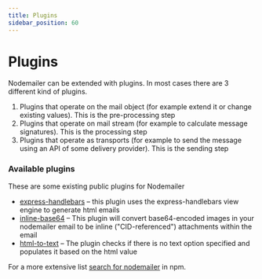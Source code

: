 ```yaml
---
title: Plugins
sidebar_position: 60
---
```


# Plugins

Nodemailer can be extended with plugins. In most cases there are 3 different kind of plugins.

1. Plugins that operate on the mail object (for example extend it or change existing values). This is the pre-processing step
2. Plugins that operate on mail stream (for example to calculate message signatures). This is the processing step
3. Plugins that operate as transports (for example to send the message using an API of some delivery provider). This is the sending step

### Available plugins

These are some existing public plugins for Nodemailer

- [express-handlebars](https://github.com/yads/nodemailer-express-handlebars) – this plugin uses the express-handlebars view engine to generate html emails
- [inline-base64](https://github.com/mixmaxhq/nodemailer-plugin-inline-base64) – This plugin will convert base64-encoded images in your nodemailer email to be inline ("CID-referenced") attachments within the email
- [html-to-text](https://github.com/andris9/nodemailer-html-to-text) – The plugin checks if there is no text option specified and populates it based on the html value

For a more extensive list [search for nodemailer](https://www.npmjs.com/search?q=nodemailer) in npm.
